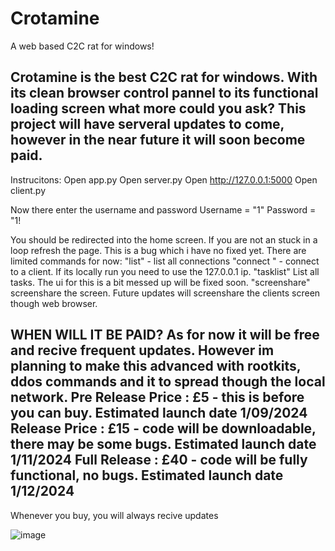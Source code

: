 # Crotamine
A web based C2C rat for windows!


Crotamine is the best C2C rat for windows. With its clean browser control pannel to its functional loading screen what more could you ask?
This project will have serveral updates to come, however in the near future it will soon become paid. 
-





Instrucitons:
Open app.py
Open server.py
Open http://127.0.0.1:5000
Open client.py

Now there enter the username and password 
Username = "1"
Password = "1!

You should be redirected into the home screen. If you are not an stuck in a loop refresh the page. This is a bug which i have no fixed yet.
There are limited commands for now:
"list"  - list all connections 
"connect <ip>" - connect to a client. If its locally run you need to use the 127.0.0.1 ip.
"tasklist" List all tasks. The ui for this is a bit messed up  will be fixed soon.
"screenshare" screenshare the screen. Future updates will screenshare the clients screen though web browser.


WHEN WILL IT BE PAID?
As for now it will be free and recive frequent updates. However im planning to make this advanced with rootkits, ddos commands and it to spread though the local network.
Pre Release Price : £5 - this is before you can buy. Estimated launch date 1/09/2024
Release Price : £15 - code will be downloadable, there may be some bugs. Estimated launch date 1/11/2024
Full Release : £40 - code will be fully functional, no bugs. Estimated launch date 1/12/2024
-

Whenever you buy, you will always recive updates

![image](https://github.com/user-attachments/assets/295e69f8-17c9-4f94-a662-15c82dedfadc)


